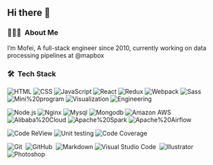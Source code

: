 
<h2>Hi there 👋  </h2>

### 👨🏻‍💻 &nbsp;About Me

I’m Mofei, A full-stack engineer since 2010, currently working on data processing pipelines at @mapbox

### 🛠 &nbsp;Tech Stack

![HTML](https://img.shields.io/badge/HTML-11y-05122A?style=flat-square&logo=HTML5&logoColor=FFFFFF&labelColor=05122A) ![CSS](https://img.shields.io/badge/CSS-11y-05122A?style=flat-square&logo=CSS3&logoColor=FFFFFF&labelColor=05122A) ![JavaScript](https://img.shields.io/badge/JavaScript-11y-05122A?style=flat-square&logo=JavaScript&logoColor=FFFFFF&labelColor=05122A) ![React](https://img.shields.io/badge/React-7y-05122A?style=flat-square&logo=React&logoColor=FFFFFF&labelColor=05122A) ![Redux](https://img.shields.io/badge/Redux-6y-05122A?style=flat-square&logo=Redux&logoColor=FFFFFF&labelColor=05122A) ![Webpack](https://img.shields.io/badge/Webpack-6y-05122A?style=flat-square&logo=Webpack&logoColor=FFFFFF&labelColor=05122A)  ![Sass](https://img.shields.io/badge/Sass-6y-05122A?style=flat-square&logo=Sass&logoColor=FFFFFF&labelColor=05122A) ![Mini%20program](https://img.shields.io/badge/Mini%20program-6y-05122A?style=flat-square&logo=WeChat&logoColor=FFFFFF&labelColor=05122A) ![Visualization](https://img.shields.io/badge/Visualization-6y-05122A?style=flat-square&logo=reverbnation&logoColor=FFFFFF&labelColor=05122A) ![Engineering](https://img.shields.io/badge/Engineering-5y-05122A?style=flat-square&logo=reverbnation&logoColor=FFFFFF&labelColor=05122A)


![Node.js](https://img.shields.io/badge/Node.js-6y-05122A?style=flat-square&logo=Node.js&logoColor=FFFFFF&labelColor=05122A) ![Nginx](https://img.shields.io/badge/Nginx-6y-05122A?style=flat-square&logo=Nginx&logoColor=FFFFFF&labelColor=05122A) ![Mysql](https://img.shields.io/badge/Mysql-4y-05122A?style=flat-square&logo=Mysql&logoColor=FFFFFF&labelColor=05122A) ![Mongodb](https://img.shields.io/badge/Mongodb-4y-05122A?style=flat-square&logo=Mongodb&logoColor=FFFFFF&labelColor=05122A) ![Amazon AWS](https://img.shields.io/badge/Amazon%20Aws-4y-05122A?style=flat-square&logo=Amazon-Aws&logoColor=FFFFFF&labelColor=05122A) ![Alibaba%20Cloud](https://img.shields.io/badge/Alibaba%20Cloud-4y-05122A?style=flat-square&logo=Alibaba-Cloud&logoColor=FFFFFF&labelColor=05122A) ![Apache%20Spark](https://img.shields.io/badge/Apache%20Spark-1y-05122A?style=flat-square&logo=Apache%20Spark&logoColor=FFFFFF&labelColor=05122A) ![Apache%20Airflow](https://img.shields.io/badge/Apache%20Airflow-1y-05122A?style=flat-square&logo=Apache%20Airflow&logoColor=FFFFFF&labelColor=05122A)

![Code ReView](https://img.shields.io/badge/Code%20Review-4y-05122A?style=flat-square&logo=Visual-Studio-Code&logoColor=FFFFFF&labelColor=05122A) ![Unit testing](https://img.shields.io/badge/Unit%20testing-3y-05122A?style=flat-square&logo=Travis-CI&logoColor=FFFFFF&labelColor=05122A) ![Code Coverage](https://img.shields.io/badge/Code%20Coverage-3y-05122A?style=flat-square&logo=Codecov&logoColor=FFFFFF&labelColor=05122A)


![Git](https://img.shields.io/badge/-Git-05122A?style=flat&logo=git)&nbsp; ![GitHub](https://img.shields.io/badge/-GitHub-05122A?style=flat&logo=github)&nbsp; ![Markdown](https://img.shields.io/badge/-Markdown-05122A?style=flat&logo=markdown) ![Visual Studio Code](https://img.shields.io/badge/-Visual%20Studio%20Code-05122A?style=flat&logo=visual-studio-code&logoColor=007ACC)&nbsp; ![Illustrator](https://img.shields.io/badge/-Illustrator-05122A?style=flat&logo=adobe-illustrator)&nbsp; ![Photoshop](https://img.shields.io/badge/-Photoshop-05122A?style=flat&logo=adobe-photoshop)&nbsp;
